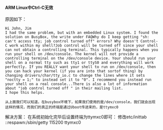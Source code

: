 #### ARM Linux中Ctrl-C无效
原因如下：

    Hi John, Jim
    I had the same problem, but with an embedded Linux system. I found the solution on BusyBox, the write under FAQWhy do I keep getting "sh: can't access tty; job control turned off" errors? Why doesn't Control-C work within my shell?Job control will be turned off since your shell can not obtain a controlling terminal. This typically happens when you run your shell on /dev/console. The kernel will not provide a controlling terminal on the /dev/console device. Your should run your shell on a normal tty such as tty1 or ttyS0 and everything will work perfectly. If you REALLY want your shell to run on /dev/console, then you can hack your kernel (if you are into that sortof thing) by changing drivers/char/tty_io.c to change the lines where it sets "noctty = 1;" to instead set it to "0". I recommend you instead run your shell on a real console...There is also a lot of information about "job control turned off " in their mailing list.
    I hope this helps.
    
    从上面我们可以知道，在busybox环境下，如果我们使用的是/dev/console，我们就会出现这样的情况，而我们的真正的终端是通过Uboot传进来的，是ttymxc0


解决方案：
在系统初始化完毕后设置终端为ttymxc0即可：
修改etc/inittab
::respawn:/sbin/getty 115200 ttymxc0